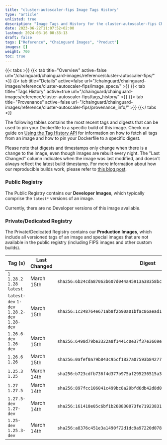 ```yaml
---
title: "cluster-autoscaler-fips Image Tags History"
type: "article"
unlisted: true
description: "Image Tags and History for the cluster-autoscaler-fips Chainguard Image"
date: 2023-06-22T11:07:52+02:00
lastmod: 2024-03-16 00:33:13
draft: false
tags: ["Reference", "Chainguard Images", "Product"]
images: []
weight: 700
toc: true
---
```


{{< tabs >}}
{{< tab title="Overview" active=false url="/chainguard/chainguard-images/reference/cluster-autoscaler-fips/" >}}
{{< tab title="Details" active=false url="/chainguard/chainguard-images/reference/cluster-autoscaler-fips/image_specs/" >}}
{{< tab title="Tags History" active=true url="/chainguard/chainguard-images/reference/cluster-autoscaler-fips/tags_history/" >}}
{{< tab title="Provenance" active=false url="/chainguard/chainguard-images/reference/cluster-autoscaler-fips/provenance_info/" >}}
{{</ tabs >}}

The following tables contains the most recent tags and digests that can be used to pin your Dockerfile to a specific build of this image. Check our guide on [Using the Tag History API](/chainguard/chainguard-images/using-the-tag-history-api/) for information on how to fetch all tags from an image and how to pin your Dockerfile to a specific digest.

Please note that digests and timestamps only change when there is a change to the image, even though images are rebuilt every night. The "Last Changed" column indicates when the image was last modified, and doesn't always reflect the latest build timestamp. For more information about how our reproducible builds work, please refer to [this blog post](https://www.chainguard.dev/unchained/reproducing-chainguards-reproducible-image-builds).

### Public Registry
The Public Registry contains our **Developer Images**, which typically comprise the `latest*` versions of an image.

Currently, there are no Developer versions of this image available.

### Private/Dedicated Registry
The Private/Dedicated Registry contains our **Production Images**, which include all versioned tags of an image and special images that are not available in the public registry (including FIPS images and other custom builds).

| Tag (s)                                       | Last Changed | Digest                                                                    |
|-----------------------------------------------|--------------|---------------------------------------------------------------------------|
|  `1` `1.28.2` `1.28` `latest`                 | March 15th   | `sha256:6b24cda87063b607d044a45913a38358bc0c31e5dbc4753523d31a549ae4a771` |
|  `latest-dev` `1-dev` `1.28.2-dev` `1.28-dev` | March 15th   | `sha256:1c248764e671ab8f2b90a01bfac86aead1a537c6d2b82c9f92abce29a285eb6b` |
|  `1.26.6-dev` `1.26-dev`                      | March 15th   | `sha256:6498d79be3322a8f1441c0e37f37e3669eb30dd7125d5e1388eaab3577242b3d` |
|  `1.26.6` `1.26`                              | March 15th   | `sha256:0afef0a79b843c95cf1837a07593b842776acf39ed04f2b3c2746d56656aa754` |
|  `1.25.3` `1.25`                              | March 14th   | `sha256:b723cdfb736f4d377b975af295236515a3faf005ad322af77c86be7f475fc31f` |
|  `1.27` `1.27.5`                              | March 14th   | `sha256:897fcc106041c499bc8a20bfd6db42d8d0d99d65ad420821a75172682d4877dc` |
|  `1.27.5-dev` `1.27-dev`                      | March 14th   | `sha256:161418e05c6bf1b268830073fe719238315c875a5f28f6378d76c0b6bd107235` |
|  `1.25-dev` `1.25.3-dev`                      | March 14th   | `sha256:a8376c451e3a1490f72d1dc9a97220d07832736441a9910c076f89b7bc215ae2` |

